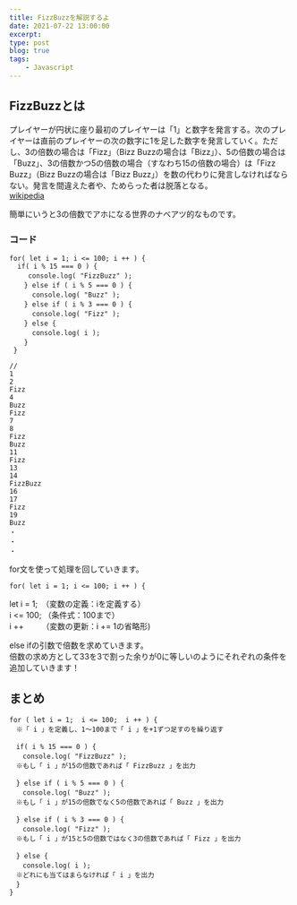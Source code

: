```yaml
---
title: FizzBuzzを解説するよ
date: 2021-07-22 13:00:00
excerpt:
type: post
blog: true
tags:
    - Javascript
---
```


## FizzBuzzとは
プレイヤーが円状に座り最初のプレイヤーは「1」と数字を発言する。次のプレイヤーは直前のプレイヤーの次の数字に1を足した数字を発言していく。ただし、3の倍数の場合は「Fizz」（Bizz Buzzの場合は「Bizz」）、5の倍数の場合は「Buzz」、3の倍数かつ5の倍数の場合（すなわち15の倍数の場合）は「Fizz Buzz」（Bizz Buzzの場合は「Bizz Buzz」）を数の代わりに発言しなければならない。発言を間違えた者や、ためらった者は脱落となる。  
[wikipedia](https://ja.wikipedia.org/wiki/Fizz_Buzz)  

簡単にいうと3の倍数でアホになる世界のナベアツ的なものです。  

### コード

```
for( let i = 1; i <= 100; i ++ ) {
  if( i % 15 === 0 ) {
   　console.log( "FizzBuzz" );
 　 } else if ( i % 5 === 0 ) {
  　  console.log( "Buzz" );
 　 } else if ( i % 3 === 0 ) {
   　 console.log( "Fizz" );
　  } else {
   　 console.log( i );
 　 }
 }

// 
1
2
Fizz
4
Buzz
Fizz
7
8
Fizz
Buzz
11
Fizz
13
14
FizzBuzz
16
17
Fizz
19
Buzz
・
・
・
```

for文を使って処理を回していきます。  

```
for( let i = 1; i <= 100; i ++ ) {
```

let i = 1;　（変数の定義：iを定義する）  
i <= 100;  （条件式：100まで）  
i ++　　   （変数の更新：i += 1の省略形)  

else ifの引数で倍数を求めていきます。  
倍数の求め方として33を3で割った余りが0に等しいのようにそれぞれの条件を追加していきます！


## まとめ


```
for ( let i = 1;  i <= 100;  i ++ ) {
　※「 i 」を定義し、1〜100まで「 i 」を+1ずつ足すのを繰り返す

　if( i % 15 === 0 ) {
　　console.log( "FizzBuzz" );
　※もし「 i 」が15の倍数であれば「 FizzBuzz 」を出力

　} else if ( i % 5 === 0 ) {
　　console.log( "Buzz" );
　※もし「 i 」が15の倍数でなく5の倍数であれば「 Buzz 」を出力

　} else if ( i % 3 === 0 ) {
　　console.log( "Fizz" );
　※もし「 i 」が15と5の倍数ではなく3の倍数であれば「 Fizz 」を出力

　} else {
　　console.log( i );
　※どれにも当てはまらなければ「 i 」を出力
　}
}
```